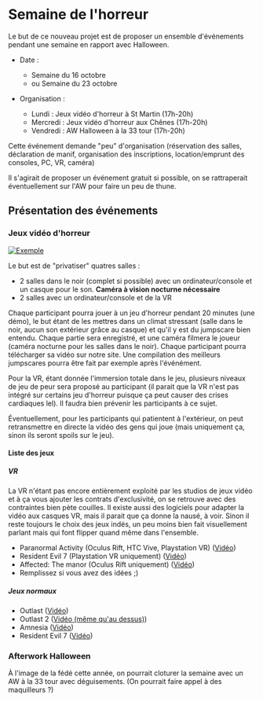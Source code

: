 # Semaine de l'horreur

Le but de ce nouveau projet est de proposer un ensemble d'événements pendant une semaine en rapport avec Halloween.

* Date : 
    * Semaine du 16 octobre
    * ou Semaine du 23 octobre
    
* Organisation :
    * Lundi : Jeux vidéo d'horreur à St Martin (17h-20h)
    * Mercredi : Jeux vidéo d'horreur aux Chênes (17h-20h)
    * Vendredi : AW Halloween à la 33 tour (17h-20h)
    
Cette événement demande "peu" d'organisation (réservation des salles, déclaration de manif, organisation des inscriptions, location/emprunt des consoles, PC, VR, caméra)

Il s'agirait de proposer un événement gratuit si possible, on se rattraperait éventuellement sur l'AW pour faire un peu de thune.

## Présentation des événements

### Jeux vidéo d'horreur

[![Exemple](https://img.youtube.com/vi/fjHEfynpUcM/0.jpg)](https://www.youtube.com/watch?v=fjHEfynpUcM)

Le but est de "privatiser" quatres salles :
* 2 salles dans le noir (complet si possible) avec un ordinateur/console et un casque pour le son. **Caméra à vision nocturne nécessaire** 
* 2 salles avec un ordinateur/console et de la VR

Chaque participant pourra jouer à un jeu d'horreur pendant 20 minutes (une démo), le but étant de les mettres dans un climat stressant (salle dans le noir, aucun son extérieur grâce au casque) et qu'il y est du jumpscare bien entendu.
Chaque partie sera enregistré, et une caméra filmera le joueur (caméra nocturne pour les salles dans le noir). Chaque participant pourra télécharger sa vidéo sur notre site. Une compilation des meilleurs jumpscares pourra être fait par exemple après l'événément.

Pour la VR, étant donnée l'immersion totale dans le jeu, plusieurs niveaux de jeu de peur sera proposé au participant (il parait que la VR n'est pas intégré sur certains jeu d'horreur puisque ça peut causer des crises cardiaques lel). Il faudra bien prévenir les participants à ce sujet.

Éventuellement, pour les participants qui patientent à l'extérieur, on peut retransmettre en directe la vidéo des gens qui joue (mais uniquement ça, sinon ils seront spoils sur le jeu).

#### Liste des jeux

##### VR

La VR n'étant pas encore entièrement exploité par les studios de jeux vidéo et à ça vous ajouter les contrats d'exclusivité, on se retrouve avec des contraintes bien pète couilles.
Il existe aussi des logiciels pour adapter la vidéo aux casques VR, mais il parait que ça donne la nausé, à voir.
Sinon il reste toujours le choix des jeux indés, un peu moins bien fait visuellement parlant mais qui font flipper quand même dans l'ensemble. 

* Paranormal Activity (Oculus Rift, HTC Vive, Playstation VR) ([Vidéo](https://www.youtube.com/watch?v=Qsna1ChGt0E))
* Resident Evil 7 (Playstation VR uniquement) ([Vidéo](https://www.youtube.com/watch?v=eoCXWyGN8qs))
* Affected: The manor (Oculus Rift uniquement) ([Vidéo](https://www.youtube.com/watch?v=5qm-o-e2cWE))
* Remplissez si vous avez des idées ;) 

##### Jeux normaux

* Outlast ([Vidéo](https://www.youtube.com/watch?v=wXoCPFsJXZk))
* Outlast 2 ([Vidéo (même qu'au dessus)](https://www.youtube.com/watch?v=fjHEfynpUcM))
* Amnesia ([Vidéo](https://www.youtube.com/watch?v=Grf11tCkoAI))
* Resident Evil 7 ([Vidéo](https://www.youtube.com/watch?v=e2E03U4yvjM))


### Afterwork Halloween

À l'image de la fédé cette année, on pourrait cloturer la semaine avec un AW à la 33 tour avec déguisements. (On pourrait faire appel à des maquilleurs ?)
